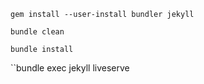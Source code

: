 `gem install --user-install bundler jekyll`

`bundle clean`

`bundle install`

``bundle exec jekyll liveserve